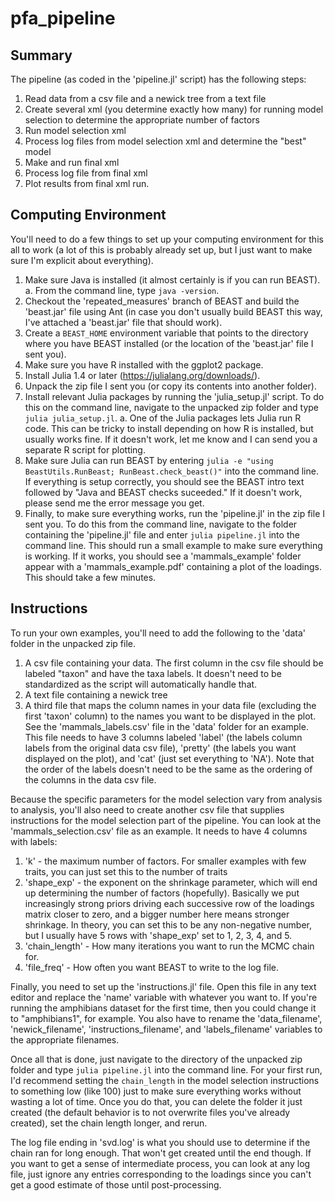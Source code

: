 # pfa_pipeline

## Summary

The pipeline (as coded in the 'pipeline.jl' script) has the following steps:

1.	Read data from a csv file and a newick tree from a text file
2.	Create several xml (you determine exactly how many) for running model selection to determine the appropriate number of factors
3.	Run model selection xml
4.	Process log files from model selection xml and determine the "best" model
5.	Make and run final xml
6.	Process log file from final xml
7.	Plot results from final xml run.

## Computing Environment
You'll need to do a few things to set up your computing environment for this all to work (a lot of this is probably already set up, but I just want to make sure I'm explicit about everything).

1.	Make sure Java is installed (it almost certainly is if you can run BEAST).
    a.	From the command line, type `java -version`.
2.	Checkout the 'repeated_measures' branch of BEAST and build the 'beast.jar' file using Ant (in case you don't usually build BEAST this way, I've attached a 'beast.jar' file that should work).
3.	Create a `BEAST_HOME` environment variable that points to the directory where you have BEAST installed (or the location of the 'beast.jar' file I sent you).
4.	Make sure you have R installed with the ggplot2 package.
5.	Install Julia 1.4 or later (https://julialang.org/downloads/).
6.	Unpack the zip file I sent you (or copy its contents into another folder).
7.	Install relevant Julia packages by running the 'julia_setup.jl' script. To do this on the command line, navigate to the unpacked zip folder and type `julia julia_setup.jl`.
    a.	One of the Julia packages lets Julia run R code. This can be tricky to install depending on how R is installed, but usually works fine. If it doesn't work, let me know and I can send you a separate R script for plotting.
8.	Make sure Julia can run BEAST by entering `julia -e "using BeastUtils.RunBeast; RunBeast.check_beast()"` into the command line. If everything is setup correctly, you should see the BEAST intro text followed by "Java and BEAST checks suceeded." If it doesn't work, please send me the error message you get.
9.	Finally, to make sure everything works, run the 'pipeline.jl' in the zip file I sent you. To do this from the command line, navigate to the folder containing the 'pipeline.jl' file and enter `julia pipeline.jl` into the command line. This should run a small example to make sure everything is working. If it works, you should see a 'mammals_example' folder appear with a 'mammals_example.pdf' containing a plot of the loadings. This should take a few minutes.

## Instructions
To run your own examples, you'll need to add the following to the 'data' folder in the unpacked zip file.

1.	A csv file containing your data. The first column in the csv file should be labeled "taxon" and have the taxa labels. It doesn't need to be standardized as the script will automatically handle that.
2.	A text file containing a newick tree
3.	A third file that maps the column names in your data file (excluding the first 'taxon' column) to the names you want to be displayed in the plot. See the 'mammals_labels.csv' file in the 'data' folder for an example. This file needs to have 3 columns labeled 'label' (the labels column labels from the original data csv file), 'pretty' (the labels you want displayed on the plot), and 'cat' (just set everything to 'NA'). Note that the order of the labels doesn't need to be the same as the ordering of the columns in the data csv file.

Because the specific parameters for the model selection vary from analysis to analysis, you'll also need to create another csv file that supplies instructions for the model selection part of the pipeline. You can look at the 'mammals_selection.csv' file as an example. It needs to have 4 columns with labels:

1.	'k' - the maximum number of factors. For smaller examples with few traits, you can just set this to the number of traits
2.	'shape_exp' - the exponent on the shrinkage parameter, which will end up determining the number of factors (hopefully). Basically we put increasingly strong priors driving each successive row of the loadings matrix closer to zero, and a bigger number here means stronger shrinkage. In theory, you can set this to be any non-negative number, but I usually have 5 rows with 'shape_exp' set to 1, 2, 3, 4, and 5.
3.	'chain_length' - How many iterations you want to run the MCMC chain for.
4.	'file_freq' - How often you want BEAST to write to the log file.

Finally, you need to set up the 'instructions.jl' file. Open this file in any text editor and replace the 'name' variable with whatever you want to. If you're running the amphibians dataset for the first time, then you could change it to "amphibians1", for example. You also have to rename the 'data_filename', 'newick_filename', 'instructions_filename', and 'labels_filename' variables to the appropriate filenames.


Once all that is done, just navigate to the directory of the unpacked zip folder and type `julia pipeline.jl` into the command line. For your first run, I'd recommend setting the `chain_length` in the model selection instructions to something low (like 100) just to make sure everything works without wasting a lot of time. Once you do that, you can delete the folder it just created (the default behavior is to not overwrite files you've already created), set the chain length longer, and rerun.


The log file ending in 'svd.log' is what you should use to determine if the chain ran for long enough. That won't get created until the end though. If you want to get a sense of intermediate process, you can look at any log file, just ignore any entries corresponding to the loadings since you can't get a good estimate of those until post-processing.
